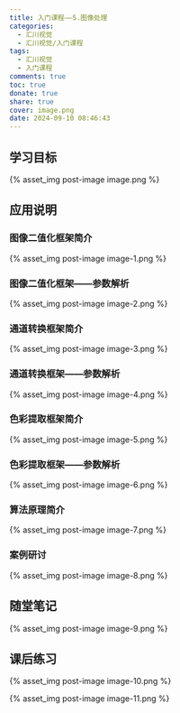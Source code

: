 ```yaml
---
title: 入门课程——5.图像处理
categories:
  - 汇川视觉
  - 汇川视觉/入门课程
tags:
  - 汇川视觉
  - 入门课程
comments: true
toc: true
donate: true
share: true
cover: image.png
date: 2024-09-10 08:46:43
---
```


## 学习目标

{% asset_img post-image image.png %}

## 应用说明

### 图像二值化框架简介

{% asset_img post-image image-1.png %}

### 图像二值化框架——参数解析

{% asset_img post-image image-2.png %}

### 通道转换框架简介

{% asset_img post-image image-3.png %}

### 通道转换框架——参数解析

{% asset_img post-image image-4.png %}

### 色彩提取框架简介

{% asset_img post-image image-5.png %}

### 色彩提取框架——参数解析

{% asset_img post-image image-6.png %}

### 算法原理简介

{% asset_img post-image image-7.png %}

### 案例研讨

{% asset_img post-image image-8.png %}

## 随堂笔记

{% asset_img post-image image-9.png %}

## 课后练习

{% asset_img post-image image-10.png %}

{% asset_img post-image image-11.png %}

